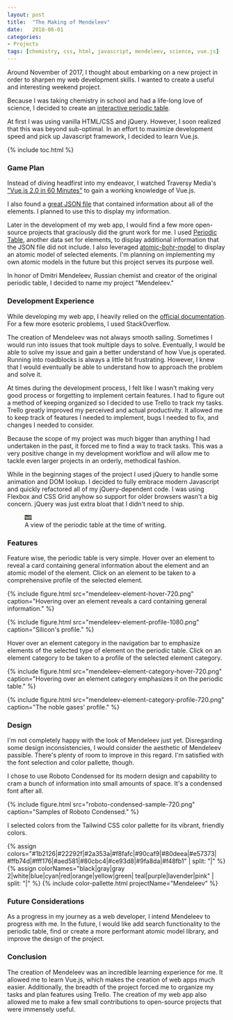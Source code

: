 ```yaml
---
layout: post
title:  "The Making of Mendeleev"
date:   2018-06-01
categories:
- Projects
tags: [chemistry, css, html, javascript, mendeleev, science, vue.js]
---
```


Around November of 2017, I thought about embarking on a new project in order to
sharpen my web development skills. I wanted to create a useful and interesting
weekend project.

Because I was taking chemistry in school and had a life-long love of science, I
decided to create an
[interactive periodic table](https://donutdeflector.me/mendeleev).

At first I was using vanilla HTML/CSS and jQuery. However, I soon realized that
this was beyond sub-optimal. In an effort to maximize development speed and pick
up Javascript framework, I decided to learn Vue.js.

{% include toc.html %}

### Game Plan

Instead of diving headfirst into my endeavor, I watched Traversy Media's
["Vue.js 2.0 in 60 Minutes"](https://www.youtube.com/watch?v=z6hQqgvGI4Y) to
gain a working knowledge of Vue.js.

I also found a
[great JSON file](https://github.com/Bowserinator/Periodic-Table-JSON) that
contained information about all of the elements. I planned to use this to
display my information.

Later in the development of my web app, I would find a few more open-source
projects that graciously did the grunt work for me. I used
[Periodic Table](https://github.com/andrejewski/periodic-table), another data
set for elements, to display additional information that the JSON file did not
include. I also leveraged
[atomic-bohr-model](https://github.com/ACollectionOfAtoms/atomic-bohr-model) to
display an atomic model of selected elements. I'm planning on implementing my
own atomic models in the future but this project serves its purpose well.

In honor of Dmitri Mendeleev, Russian chemist and creator of the original
periodic table, I decided to name my project "Mendeleev."

### Development Experience

While developing my web app, I heavily relied on the
[official documentation](https://vuejs.org/v2/guide/). For a few more esoteric
problems, I used StackOverflow.

The creation of Mendeleev was not always smooth sailing. Sometimes I would run
into issues that took multiple days to solve. Eventually, I would be able to
solve my issue and gain a better understand of how Vue.js operated. Running into
roadblocks is always a little bit frustrating. However, I knew that I would
eventually be able to understand how to approach the problem and solve it.

At times during the development process, I felt like I wasn't making very good
process or forgetting to implement certain features. I had to figure out a
method of keeping organized so I decided to use Trello to track my tasks. Trello
greatly improved my perceived and actual productivity. It allowed me to keep
track of features I needed to implement, bugs I needed to fix, and changes
I needed to consider.

Because the scope of my project was much bigger than anything I had undertaken
in the past, it forced me to find a way to track tasks. This was a very positive
change in my development workflow and will allow me to tackle even larger
projects in an orderly, methodical fashion.

While in the beginning stages of the project I used jQuery to handle some
animation and DOM lookup. I decided to fully embrace modern Javascript and
quickly refactored all of my jQuery-dependent code. I was using Flexbox and CSS
Grid anyhow so support for older browsers wasn't a big concern. jQuery was just
extra bloat that I didn't need to ship.

<figure>
  <a href="/assets/images/posts/2018-06-01-mendeleev-720.png" class="progressive
  replace">
    <img src="/assets/images/posts/2018-06-01-mendeleev-thumbnail.png"
    class="preview" alt="mendeleev">
  </a>
  <figcaption>A view of the periodic table at the time of writing.</figcaption>
</figure>

### Features

Feature wise, the periodic table is very simple. Hover over an element to reveal
a card containing general information about the element and an atomic model of
the element. Click on an element to be taken to a comprehensive profile of the
selected element.

{% include figure.html src="mendeleev-element-hover-720.png"
caption="Hovering over an element reveals a card containing general
information." %}

{% include figure.html src="mendeleev-element-profile-1080.png"
caption="Silicon's profile." %}

Hover over an element category in the navigation bar to emphasize elements of
the selected type of element on the periodic table. Click on an element category
to be taken to a profile of the selected element category.

{% include figure.html src="mendeleev-element-category-hover-720.png"
caption="Hovering over an element category emphasizes it on the periodic
table."
%}

{% include figure.html src="mendeleev-element-category-profile-720.png"
caption="The noble gases' profile." %}

### Design

I'm not completely happy with the look of Mendeleev just yet. Disregarding some
design inconsistencies, I would consider the aesthetic of Mendeleev passible.
There's plenty of room to improve in this regard. I'm satisfied with the font
selection and color pallette, though.

I chose to use Roboto Condensed for its modern design and capability to cram a
bunch of information into small amounts of space. It's a condensed font after
all.

{% include figure.html src="roboto-condensed-sample-720.png"
caption="Samples of Roboto Condensed." %}

I selected colors from the Tailwind CSS color pallette for its vibrant, friendly
colors.

{% assign colors="#1b2126|#22292f|#2a353a|#f8fafc|#90caf9|#80deea|#e57373|
#ffb74d|#fff176|#aed581|#80cbc4|#ce93d8|#9fa8da|#f48fb1" | split: "|" %}
{% assign colorNames="black|gray|gray 2|white|blue|cyan|red|orange|yellow|green|
teal|purple|lavender|pink" | split: "|" %}
{% include color-pallette.html projectName="Mendeleev" %}

### Future Considerations

As a progress in my journey as a web developer, I intend Mendeleev to progress
with me. In the future, I would like add search functionality to the periodic
table, find or create a more performant atomic model library, and improve the
design of the project.

### Conclusion

The creation of Mendeleev was an incredible learning experience for me. It
allowed me to learn Vue.js, which makes the creation of web apps much easier.
Additionally, the breadth of the project forced me to organize my tasks and
plan features using Trello. The creation of my web app also allowed me to
make a few small contributions to open-source projects that were immensely
useful.
